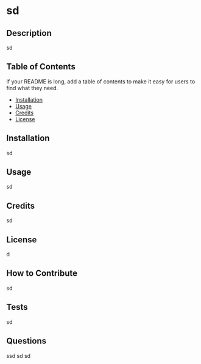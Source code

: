 
# sd

## Description
    
sd
   
    
## Table of Contents
    
If your README is long, add a table of contents to make it easy for users to find what they need.

- [Installation](#installation)
- [Usage](#usage)
- [Credits](#credits)
- [License](#license)
    
       
## Installation
    
sd
    
## Usage
    
sd

## Credits
    
sd
    
## License
    
d
   
    
## How to Contribute
    
sd
   
    
## Tests
    
sd
   
    
## Questions
    
ssd
sd
sd

    